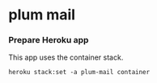 # plum mail

### Prepare Heroku app

This app uses the container stack.

```
heroku stack:set -a plum-mail container
```
